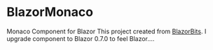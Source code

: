 # BlazorMonaco
Monaco Component for Blazor
This project created from [BlazorBits](https://github.com/BlazorBits/BlazorBits).
I upgrade component to Blazor 0.7.0 to feel Blazor....